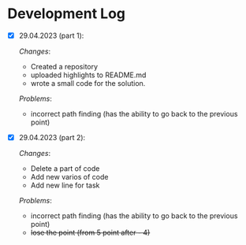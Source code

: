 # Development Log

- [x] 29.04.2023 (part 1):

    *Changes*:
    - Created a repository
    - uploaded highlights to README.md
    - wrote a small code for the solution.

    *Problems*:
    - incorrect path finding (has the ability to go back to the previous point)

- [x] 29.04.2023 (part 2):

    *Changes*:
    - Delete a part of code
    - Add new varios of code
    - Add new line for task

    *Problems*:
    - incorrect path finding (has the ability to go back to the previous point)
    - ~~lose the point (from 5 point after - 4)~~

